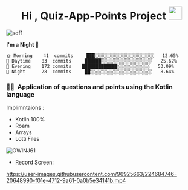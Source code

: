 
<h1 align="center">Hi ,  Quiz-App-Points Project  <img src="https://media.giphy.com/media/hvRJCLFzcasrR4ia7z/giphy.gif" width="35"></h1>

![sdf1](https://user-images.githubusercontent.com/96925663/235403287-37ef651e-f884-44a2-bcd8-d58619e1d00d.png)

 <!--START_SECTION:waka-->
**I'm a Night 🦉** 

```text
🌞 Morning    41  commits     ███░░░░░░░░░░░░░░░░░░░░░░   12.65% 
🌆 Daytime    83  commits     ██████░░░░░░░░░░░░░░░░░░░   25.62% 
🌃 Evening    172 commits    █████████████░░░░░░░░░░░░   53.09% 
🌙 Night      28  commits     ██░░░░░░░░░░░░░░░░░░░░░░░   8.64%

```

### 🤝🏻 &nbsp;Application of questions and points using the Kotlin language



Implimntaions :

- Kotlin 100%
- Roam 
- Arrays
- Lotti Files

![OWINJ61](https://user-images.githubusercontent.com/96925663/226141555-bc95fed7-a890-4469-ba9a-9d643fb3f509.png)

- Record Screen:  

https://user-images.githubusercontent.com/96925663/224684746-20648990-f01e-4712-9a61-0a0b5e34141b.mp4

